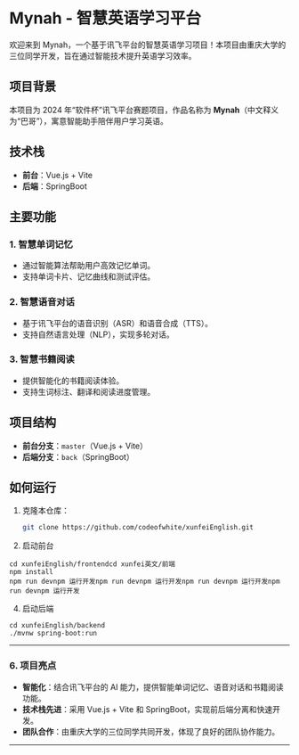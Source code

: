 # Mynah - 智慧英语学习平台

欢迎来到 Mynah，一个基于讯飞平台的智慧英语学习项目！本项目由重庆大学的三位同学开发，旨在通过智能技术提升英语学习效率。

## 项目背景
本项目为 2024 年“软件杯”讯飞平台赛题项目，作品名称为 **Mynah**（中文释义为“巴哥”），寓意智能助手陪伴用户学习英语。

## 技术栈
- **前台**：Vue.js + Vite
- **后端**：SpringBoot

## 主要功能
### 1. 智慧单词记忆
- 通过智能算法帮助用户高效记忆单词。
- 支持单词卡片、记忆曲线和测试评估。

### 2. 智慧语音对话
- 基于讯飞平台的语音识别（ASR）和语音合成（TTS）。
- 支持自然语言处理（NLP），实现多轮对话。

### 3. 智慧书籍阅读
- 提供智能化的书籍阅读体验。
- 支持生词标注、翻译和阅读进度管理。

## 项目结构
- **前台分支**：`master`（Vue.js + Vite）
- **后端分支**：`back`（SpringBoot）

## 如何运行
1. 克隆本仓库：
   ```bash
   git clone https://github.com/codeofwhite/xunfeiEnglish.git

2. 启动前台
```
cd xunfeiEnglish/frontendcd xunfei英文/前端
npm install
npm run devnpm 运行开发npm run devnpm 运行开发npm run devnpm 运行开发npm run devnpm 运行开发
```

4. 启动后端
```
cd xunfeiEnglish/backend
./mvnw spring-boot:run
```


---

### 6. **项目亮点**
- **智能化**：结合讯飞平台的 AI 能力，提供智能单词记忆、语音对话和书籍阅读功能。
- **技术栈先进**：采用 Vue.js + Vite 和 SpringBoot，实现前后端分离和快速开发。
- **团队合作**：由重庆大学的三位同学共同开发，体现了良好的团队协作能力。
---
